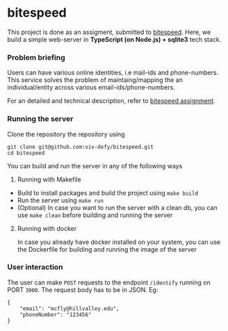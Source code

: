 # bitespeed

This project is done as an assigment, submitted to [bitespeed](https://www.bitespeed.co/). Here, we build a simple web-server in **TypeScript (on Node.js) + sqlite3** tech stack.

### Problem briefing

Users can have various online identities, i.e mail-ids and phone-numbers. This service solves the problem of maintaing/mapping the an individual/entity across various email-ids/phone-numbers.

For an detailed and technical description, refer to [bitespeed assignment](https://bitespeed.notion.site/Bitespeed-Backend-Task-Identity-Reconciliation-53392ab01fe149fab989422300423199).

### Running the server

Clone the repository the repository using

```
git clone git@github.com:viv-defy/bitespeed.git
cd bitespeed
```

You can build and run the server in any of the following ways

1. Running with Makefile

- Build to install packages and build the project using `make build`
- Run the server using `make run`
- (Optional) In case you want to run the server with a clean db, you can use `make clean` before building and running the server

2. Running with docker

   In case you already have docker installed on your system, you can use the Dockerfile for building and running the image of the server

### User interaction

The user can make `POST` requests to the endpoint `/identify` running on PORT `3000`. The request body has to be in JSON. Eg:

```
{
	"email": "mcfly@hillvalley.edu",
	"phoneNumber": "123456"
}
```
